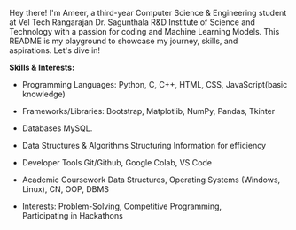 Hey there! I'm Ameer, a third-year Computer Science & Engineering student at Vel Tech Rangarajan Dr. Sagunthala R&D Institute of Science and Technology with a passion for coding and Machine Learning Models. This README is my playground to showcase my journey, skills, and aspirations. Let's dive in!

**Skills & Interests:**

* Programming Languages: Python, C, C++, HTML, CSS, JavaScript(basic knowledge)

* Frameworks/Libraries: Bootstrap, Matplotlib, NumPy, Pandas, Tkinter

* Databases MySQL.

* Data Structures & Algorithms Structuring Information for efficiency

* Developer Tools Git/Github, Google Colab, VS Code

* Academic Coursework Data Structures, Operating Systems (Windows, Linux), CN, OOP, DBMS

* Interests: Problem-Solving, Competitive Programming, Participating in Hackathons
